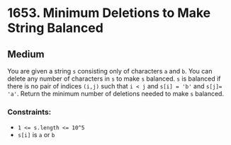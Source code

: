 # 1653. Minimum Deletions to Make String Balanced

## Medium

You are given a string `s` consisting only of characters `a` and `b`. You can delete any number of characters in `s` to
make `s` balanced. `s` is balanced if there is no pair of indices `(i,j)` such that `i < j` and `s[i] = 'b'` and
`s[j]= 'a'`. Return the minimum number of deletions needed to make `s` balanced.

### Constraints:

- `1 <= s.length <= 10^5`
- `s[i]` is `a` or `b`
